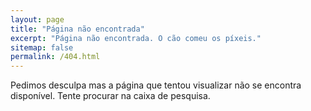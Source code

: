 ```yaml
---
layout: page
title: "Página não encontrada"
excerpt: "Página não encontrada. O cão comeu os píxeis."
sitemap: false
permalink: /404.html
---
```


Pedimos desculpa mas a página que tentou visualizar não se encontra disponível. Tente procurar na caixa de pesquisa.

<script type="text/javascript">
  var GOOG_FIXURL_LANG = 'pt';
  var GOOG_FIXURL_SITE = '{{ site.url }}'
</script>
<script type="text/javascript"
  src="//linkhelp.clients.google.com/tbproxy/lh/wm/fixurl.js">
</script>
